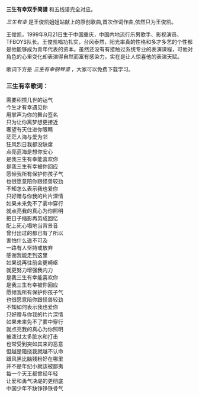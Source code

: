 

**三生有幸双手简谱** 和五线谱完全对应。

_三生有幸_ 是王俊凯姐姐站献上的原创歌曲,首次作词作曲,依然只为王俊凯。

王俊凯，1999年9月21日生于中国重庆，中国内地流行乐男歌手、影视演员、TFBOYS队长。王俊凯唱功扎实，台风泰然，阳光率真的性格和多才多艺的个性都是他能够成为青年代表的资本。虽然还没有有接触过系统专业的表演课程，可他对角色的心里变化却表演得自然而富有感染力，实在是让人惊喜他的表演天赋。

歌词下方是 _三生有幸钢琴谱_ ，大家可以免费下载学习。

### 三生有幸歌词：

需要积攒几世的运气  
今生才有幸遇见你  
用掌声为你的舞台签名  
只为让你离梦想更接近  
奢望有天住进你眼睛  
茫茫人海与爱为邻  
狂风烈日我都没缺席  
点亮蓝海是想你安心  
是我三生有幸能喜欢你  
是我三生有幸被你回应  
愿倾我所有保护你孩子气  
也很愿意陪你跟怪兽较劲  
不知怎么表示我也爱你  
只好赠与你我的片片深情  
如果未来免不了雾中穿行  
就点亮我的真心为你照明  
把日子缩影再剪成回忆  
配上死心塌地当背景音  
曾付出过的都已有了所以  
害怕什么遥不可及  
一路有人坚持或放弃  
感谢我能走到这里  
如果说再往前会更崎岖  
就更努力增强我内力  
是我三生有幸能喜欢你  
是我三生有幸被你回应  
愿倾我所有保护你孩子气  
也很愿意陪你跟怪兽较劲  
不知如何表示我也爱你  
只好赠与你我的片片深情  
如果未来免不了雾中穿行  
就点亮我的真心为你照明  
被泼过太多脏水和打击  
也常受到突如其来的恶意  
但越是阻挠我就越不认命  
跟风黑比脑残粉好在哪里  
并不是年纪小就该被鄙夷  
每一个天王都曾经年轻  
让爱和勇气决堤的更彻底  
中国少年不缺铮铮铁骨气

